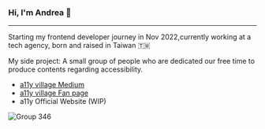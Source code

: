 ### Hi, I'm Andrea 👋

---

Starting my frontend developer journey in Nov 2022,currently working at a tech agency, born and raised in Taiwan 🇹🇼

My side project: 
A small group of people who are dedicated our free time to produce contents regarding accessibility.
- [a11y village Medium](https://medium.com/@accessdiversers)
- [a11y village Fan page](https://www.facebook.com/accessdiversers/)
- a11y Official Website (WIP)

![Group 346](https://user-images.githubusercontent.com/84858081/219078363-d1438cfa-db99-480b-aa76-646a0fd7e10a.png)




<!--
**AndreaFan123/AndreaFan123** is a ✨ _special_ ✨ repository because its `README.md` (this file) appears on your GitHub profile.

Here are some ideas to get you started:

- 🔭 I’m currently working on ...
- 🌱 I’m currently learning ...
- 👯 I’m looking to collaborate on ...
- 🤔 I’m looking for help with ...
- 💬 Ask me about ...
- 📫 How to reach me: ...
- 😄 Pronouns: ...
- ⚡ Fun fact: ...
-->
